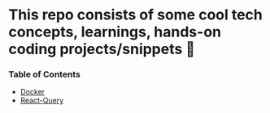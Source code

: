 # This repo consists of some cool tech concepts, learnings, hands-on coding projects/snippets 🚀

### Table of Contents

- [Docker](https://github.com/Abhishek765/Coding-abhi/tree/main/docker-node-app)
- [React-Query](https://github.com/Abhishek765/Coding-abhi/tree/main/react-query-app)
